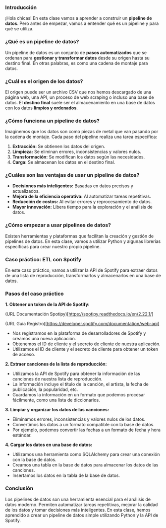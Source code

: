 ### Introducción

¡Hola chicas! En esta clase vamos a aprender a construir un **pipeline de datos**. Pero antes de empezar, vamos a entender qué es un pipeline y para qué se utiliza.

### ¿Qué es un pipeline de datos?

Un pipeline de datos es un conjunto de **pasos automatizados** que se ordenan para **gestionar y transformar datos** desde su origen hasta su destino final. En otras palabras, es como una cadena de montaje para datos.

### ¿Cuál es el origen de los datos?

El origen puede ser un archivo CSV que nos hemos descargado de una página web, una API, un proceso de web scraping o incluso una base de datos. El **destino final** suele ser el almacenamiento en una base de datos con los datos **limpios y ordenados**.

### ¿Cómo funciona un pipeline de datos?

Imaginemos que los datos son como piezas de metal que van pasando por la cadena de montaje. Cada paso del pipeline realiza una tarea específica:

1. **Extracción:** Se obtienen los datos del origen.
2. **Limpieza:** Se eliminan errores, inconsistencias y valores nulos.
3. **Transformación:** Se modifican los datos según las necesidades.
4. **Carga:** Se almacenan los datos en el destino final.

### ¿Cuáles son las ventajas de usar un pipeline de datos?

* **Decisiones más inteligentes:** Basadas en datos precisos y actualizados.
* **Mejora de la eficiencia operativa:** Al automatizar tareas repetitivas.
* **Reducción de costos:** Al evitar errores y reprocesamiento de datos.
* **Mayor innovación:** Libera tiempo para la exploración y el análisis de datos.

### ¿Cómo empezar a usar pipelines de datos?

Existen herramientas y plataformas que facilitan la creación y gestión de pipelines de datos. En esta clase, vamos a utilizar Python y algunas librerías específicas para crear nuestro propio pipeline.

### Caso práctico: ETL con Spotify

En este caso práctico, vamos a utilizar la API de Spotify para extraer datos de una lista de reproducción, transformarlos y almacenarlos en una base de datos.

### Pasos del caso práctico

**1. Obtener un token de la API de Spotify:**

(URL Documentación Spotipy)[https://spotipy.readthedocs.io/en/2.22.1/]

(URL Guia Registro)[https://developer.spotify.com/documentation/web-api]

* Nos registramos en la plataforma de desarrolladores de Spotify y creamos una nueva aplicación.
* Obtenemos el ID de cliente y el secreto de cliente de nuestra aplicación.
* Utilizamos el ID de cliente y el secreto de cliente para obtener un token de acceso.

**2. Extraer canciones de la lista de reproducción:**

* Utilizamos la API de Spotify para obtener la información de las canciones de nuestra lista de reproducción.
* La información incluye el título de la canción, el artista, la fecha de publicación, la popularidad, etc.
* Guardamos la información en un formato que podemos procesar fácilmente, como una lista de diccionarios.

**3. Limpiar y organizar los datos de las canciones:**

* Eliminamos errores, inconsistencias y valores nulos de los datos.
* Convertimos los datos a un formato compatible con la base de datos.
* Por ejemplo, podemos convertir las fechas a un formato de fecha y hora estándar.

**4. Cargar los datos en una base de datos:**

* Utilizamos una herramienta como SQLAlchemy para crear una conexión con la base de datos.
* Creamos una tabla en la base de datos para almacenar los datos de las canciones.
* Insertamos los datos en la tabla de la base de datos.

### Conclusión

Los pipelines de datos son una herramienta esencial para el análisis de datos moderno. Permiten automatizar tareas repetitivas, mejorar la calidad de los datos y tomar decisiones más inteligentes. En esta clase, hemos aprendido a crear un pipeline de datos simple utilizando Python y la API de Spotify.

